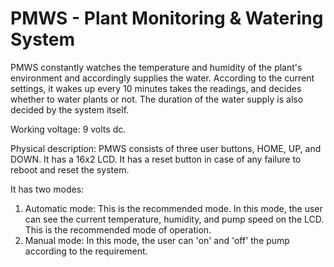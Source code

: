 # PMWS - Plant Monitoring & Watering System
PMWS constantly watches the temperature and humidity of the plant's environment and accordingly supplies the water.
According to the current settings, it wakes up every 10 minutes takes the readings, and decides whether to water plants or not.
The duration of the water supply is also decided by the system itself.

Working voltage: 9 volts dc.

Physical description:
PMWS consists of three user buttons, HOME, UP, and DOWN.
It has a 16x2 LCD.
It has a reset button in case of any failure to reboot and reset the system.

It has two modes:
1. Automatic mode: This is the recommended mode. In this mode, the user can see the current temperature, humidity, and pump speed on the LCD.  This is the recommended mode of operation.
2. Manual mode: In this mode, the user can 'on' and 'off' the pump according to the requirement.
